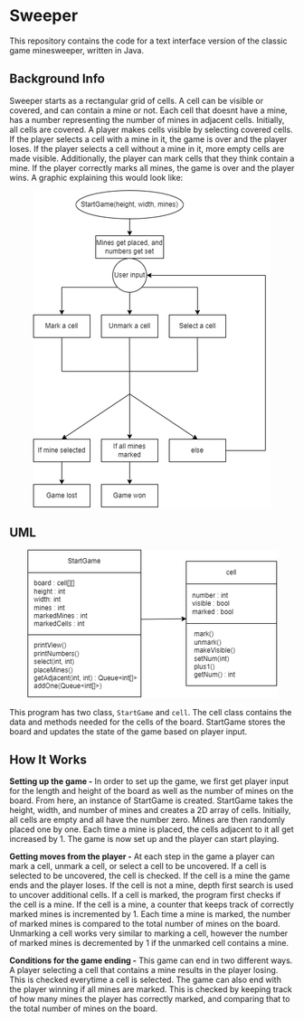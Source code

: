 # Sweeper
This repository contains the code for a text interface version of the classic game minesweeper, written in Java.

## Background Info
Sweeper starts as a rectangular grid of cells. A cell can be visible or covered, and can contain a mine or not.
Each cell that doesnt have a mine, has a number representing the number of mines in adjacent cells. Initially, 
all cells are covered. A player makes cells visible by selecting covered cells. If the player selects a cell with 
a mine in it, the game is over and the player loses. If the player selects a cell without a mine in it, more empty
cells are made visible. Additionally, the player can mark cells that they think contain a mine. If the player 
correctly marks all mines, the game is over and the player wins. A graphic explaining this would look like:

<p align="center">
  <img src="https://github.com/aalleexxss/Sweeper/blob/main/images/sweeperBackground.png?raw=true"/>
</p>

## UML

<p align="center">
  <img src="https://github.com/aalleexxss/Sweeper/blob/main/images/sweeperUML.png?raw=true"/>
</p>

This program has two class, ````StartGame```` and ````cell````. The cell class contains the data and methods needed
for the cells of the board. StartGame stores the board and updates the state of the game based on player input.

## How It Works

**Setting up the game -** In order to set up the game, we first get player input for the length and height of the board
as well as the number of mines on the board. From here, an instance of StartGame is created. StartGame
takes the height, width, and number of mines and creates a 2D array of cells. Initially, all cells are
empty and all have the number zero. Mines are then randomly placed one by one. Each time a mine is placed, the cells 
adjacent to it all get increased by 1. The game is now set up and the player can start playing.

**Getting moves from the player -** At each step in the game a player can mark a cell, unmark a cell, or select a cell to 
be uncovered. If a cell is selected to be uncovered, the cell is checked. If the cell is a mine the game ends and the 
player loses. If the cell is not a mine, depth first search is used to uncover additional cells. If a cell is marked,
the program first checks if the cell is a mine. If the cell is a mine, a counter that keeps track of correctly marked
mines is incremented by 1. Each time a mine is marked, the number of marked mines is compared to the total number of 
mines on the board. Unmarking a cell works very similar to marking a cell, however the number of marked mines is 
decremented by 1 if the unmarked cell contains a mine.

**Conditions for the game ending -** This game can end in two different ways. A player selecting a cell that contains a 
mine results in the player losing. This is checked everytime a cell is selected. The game can also end with the player 
winning if all mines are marked. This is checked by keeping track of how many mines the player has correctly marked, 
and comparing that to the total number of mines on the board.
